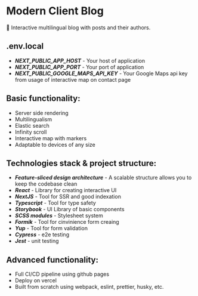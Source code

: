 # Modern Client Blog

🎉 Interactive multilingual blog with posts and their authors.

## .env.local

- **_NEXT_PUBLIC_APP_HOST_** - Your host of application
- **_NEXT_PUBLIC_APP_PORT_** - Your port of application
- **_NEXT_PUBLIC_GOOGLE_MAPS_API_KEY_** - Your Google Maps api key from usage of interactive map on contact page

## Basic functionality:

- Server side rendering
- Multilingualism
- Elastic search
- Infinity scroll
- Interactive map with markers
- Adaptable to devices of any size

## Technologies stack & project structure:

- **_Feature-sliced design architecture_** - A scalable structure allows you to keep the codebase clean
- **_React_** - Library for creating interactive UI
- **_NextJS_** - Tool for SSR and good indexation
- **_Typescript_** - Tool for type safety
- **_Storybook_** - UI Library of basic components
- **_SCSS modules_** - Stylesheet system
- **_Formik_** - Tool for cinvinience form creaing
- **_Yup_** - Tool for form validation
- **_Cypress_** - e2e testing
- **_Jest_** - unit testing

## Advanced functionality:

- Full CI/CD pipeline using github pages
- Deploy on vercel
- Built from scratch using webpack, eslint, prettier, husky, etc.

